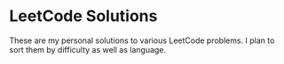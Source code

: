 # LeetCode Solutions
These are my personal solutions to various LeetCode problems. I plan to sort them by difficulty as well as language.